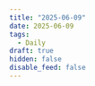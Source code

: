 ```yaml
---
title: "2025-06-09"
date: 2025-06-09
tags:
  - Daily
draft: true
hidden: false
disable_feed: false
---
```


